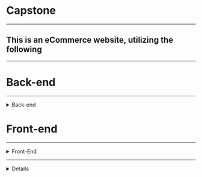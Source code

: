 # Capstone
 - - - -
## This is an eCommerce website, utilizing the following
 - - - -

# Back-end
 - - - -
 
<details>
 <summary>Back-end</summary>
 <p>node.js</p>
 <p>Express</p>
 <p>PostgreSQL</p>
 <p>Postico</p>
 <p>PostMan</p>
</details>

# Front-end
 - - - -
 <details>
 <summary>Front-End</summary>
  <p>JavaScript</p>
  <p>React</p>
  <p>Redux</p>
  <p>CSS</p>
  <p>MaterializeCSS</p>
  <p>HTML</p>
 </details>

 - - - -
 <details>
 - - - -
 
 * Back-End
   * NodeJS
     * Express
     * Cross-Origin Compatibility
     * npm
       * node_modules
         * Helmet
         * bCrypt
         * Cookie Parser
         * Passport
         * Express Session
   * PostgreSQL
     * Postico
     * PostMan
 - - - -
 * Front-End
   * JavaScript
    * ReactJS
     * Create-React-App
     * node_modules
     * React-Router-Dom
     * Link
     * Router-Dom
     * Component
   * CSS
     * MaterializeCSS
     * Custom CSS
   * HTML
   * Simplifica Imported Font
   * Redux
    * Login tokens
    * Connect
    * Bind Action Creators
    * Map State to Props
    * Map Dispatch to Props
   </details>
